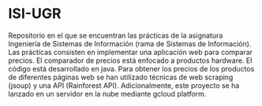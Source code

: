 # ISI-UGR
Repositorio en el que se encuentran las prácticas de la asignatura Ingeniería de Sistemas de Información (rama de Sistemas de Información).
Las prácticas consisten en implementar una aplicación web para comparar precios. El comparador de precios está enfocado a productos hardware.
El código está desarrollado en java. Para obtener los precios de los productos de diferentes páginas web se han utilizado técnicas de web scraping (jsoup) y una API (Rainforest API). Adicionalmente, este proyecto se ha lanzado en un servidor en la nube mediante gcloud platform.

